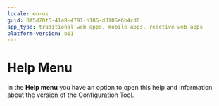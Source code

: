 ```yaml
---
locale: en-us
guid: 8f5d70f6-41a8-4791-b185-d3105a6b4cd6
app_type: traditional web apps, mobile apps, reactive web apps
platform-version: o11
---
```


# Help Menu

In the **Help menu** you have an option to open this help and information about the version of the Configuration Tool.
